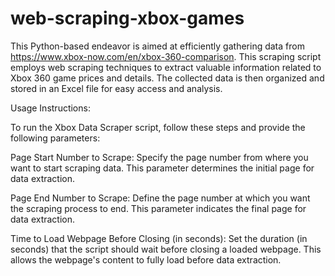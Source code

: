 # web-scraping-xbox-games
This Python-based endeavor is aimed at efficiently gathering data from https://www.xbox-now.com/en/xbox-360-comparison. This scraping script employs web scraping techniques to extract valuable information related to Xbox 360 game prices and details. The collected data is then organized and stored in an Excel file for easy access and analysis.

Usage Instructions:

To run the Xbox Data Scraper script, follow these steps and provide the following parameters:

Page Start Number to Scrape: Specify the page number from where you want to start scraping data. This parameter determines the initial page for data extraction.

Page End Number to Scrape: Define the page number at which you want the scraping process to end. This parameter indicates the final page for data extraction.

Time to Load Webpage Before Closing (in seconds): Set the duration (in seconds) that the script should wait before closing a loaded webpage. This allows the webpage's content to fully load before data extraction.

